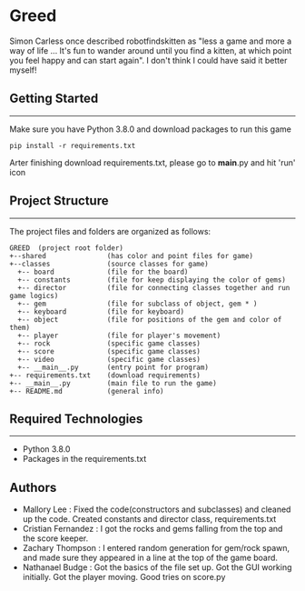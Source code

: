 # Greed
Simon Carless once described robotfindskitten as "less a game and more a way of life ... It's fun to wander around until you find a kitten, at which point you feel happy and can start again". I don't think I could have said it better myself!

## Getting Started
---
Make sure you have Python 3.8.0 and download packages to run this game
```
pip install -r requirements.txt
```
Arter finishing download requirements.txt, please go to __main__.py and hit 'run' icon

## Project Structure
---
The project files and folders are organized as follows:
```
GREED  (project root folder)
+--shared               (has color and point files for game)
+--classes              (source classes for game)
  +-- board             (file for the board)
  +-- constants         (file for keep displaying the color of gems)
  +-- director          (file for connecting classes together and run game logics)
  +-- gem               (file for subclass of object, gem * )
  +-- keyboard          (file for keyboard)
  +-- object            (file for positions of the gem and color of them)
  +-- player            (file for player's movement)
  +-- rock              (specific game classes)
  +-- score             (specific game classes)
  +-- video             (specific game classes)
  +-- __main__.py       (entry point for program)
+-- requirements.txt    (download requirements)
+-- __main__.py         (main file to run the game)
+-- README.md           (general info)
```

## Required Technologies
---
* Python 3.8.0
* Packages in the requirements.txt

## Authors
* Mallory Lee : Fixed the code(constructors and subclasses) and cleaned up the code. Created constants and director class, requirements.txt
* Cristian Fernandez : I got the rocks and gems falling from the top and the score keeper.
* Zachary Thompson : I entered random generation for gem/rock spawn, and made sure they appeared in a line at the top of the game board.
* Nathanael Budge : Got the basics of the file set up. Got the GUI working initially. Got the player moving. Good tries on score.py
